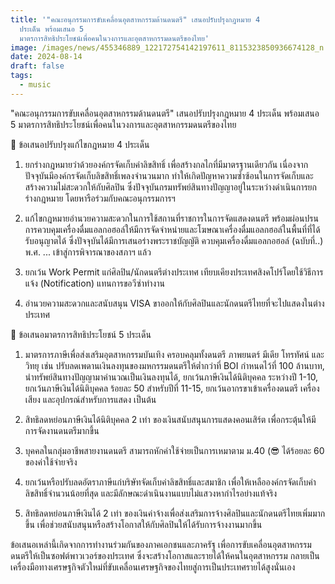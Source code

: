 ```yaml
---
title: '"คณะอนุกรรมการขับเคลื่อนอุตสาหกรรมด้านดนตรี" เสนอปรับปรุงกฎหมาย 4
  ประเด็น พร้อมเสนอ 5
  มาตรการสิทธิประโยชน์เพื่อคนในวงการและอุตสาหกรรมดนตรีของไทย'
image: /images/news/455346889_122172754142197611_8115323850936674128_n.jpg
date: 2024-08-14
draft: false
tags:
  - music
---
```

"คณะอนุกรรมการขับเคลื่อนอุตสาหกรรมด้านดนตรี" เสนอปรับปรุงกฎหมาย 4 ประเด็น พร้อมเสนอ 5 มาตรการสิทธิประโยชน์เพื่อคนในวงการและอุตสาหกรรมดนตรีของไทย

🔏 ข้อเสนอปรับปรุงแก้ไขกฎหมาย 4 ประเด็น



1. ยกร่างกฎหมายว่าด้วยองค์กรจัดเก็บค่าลิขสิทธิ์ เพื่อสร้างกลไกที่มีมาตรฐานเดียวกัน เนื่องจากปัจจุบันมีองค์กรจัดเก็บลิขสิทธิ์เพลงจำนวนมาก ทำให้เกิดปัญหาความซ้ำซ้อนในการจัดเก็บและสร้างความไม่สะดวกให้กับศิลปิน ซึ่งปัจจุบันกรมทรัพย์สินทางปัญญาอยู่ในระหว่างดำเนินการยกร่างกฎหมาย โดยหารือร่วมกับคณะอนุกรรมการฯ

2. แก้ไขกฎหมายอำนวยความสะดวกในการใช้สถานที่ราชการในการจัดแสดงดนตรี พร้อมผ่อนปรนการควบคุมเครื่องดื่มแอลกอฮอล์ให้มีการจัดจำหน่ายและโฆษณาเครื่องดื่มแอลกฮอล์ในพื้นที่ที่ได้รับอนุญาตได้ ซึ่งปัจจุบันได้มีการเสนอร่างพระราชบัญญัติ ควบคุมเครื่องดื่มแอลกอฮอล์ (ฉบับที่..) พ.ศ. ... เข้าสู่การพิจารณาของสภาฯ แล้ว

3. ยกเว้น Work Permit แก่ศิลปิน/นักดนตรีต่างประเทศ เทียบเคียงประเทศสิงคโปร์โดยใช้วิธีการแจ้ง (Notification) แทนการขอวีซ่าทำงาน

4. อำนวยความสะดวกและสนับสนุน VISA ขาออกให้กับศิลปินและนักดนตรีไทยที่จะไปแสดงในต่างประเทศ



📝 ข้อเสนอมาตรการสิทธิประโยชน์ 5 ประเด็น



1. มาตรการภาษีเพื่อส่งเสริมอุตสาหกรรมบันเทิง ครอบคลุมทั้งดนตรี ภาพยนตร์ มีเดีย โทรทัศน์ และวิทยุ เช่น ปรับลดเพดานเงินลงทุนของมหกรรมดนตรีให้ต่ำกว่าที่ BOI กำหนดไว้ที่ 100 ล้านบาท, นําทรัพย์สินทางปัญญามาคํานวณเป็นเงินลงทุนได้, ยกเว้นภาษีเงินได้นิติบุคคล ระหว่างปี 1-10, ยกเว้นภาษีเงินได้นิติบุคคล ร้อยละ 50 สําหรับปีที่ 11-15, ยกเว้นอากรขาเข้าเครื่องดนตรี เครื่องเสียง และอุปกรณ์สําหรับการแสดง เป็นต้น

2. สิทธิลดหย่อนภาษีเงินได้นิติบุคคล 2 เท่า ของเงินสนับสนุนการแสดงคอนเสิร์ต เพื่อกระตุ้นให้มีการจัดงานดนตรีมากขึ้น

3. บุคคลในกลุ่มอาชีพสายงานดนตรี สามารถหักค่าใช้จ่ายเป็นการเหมาตาม ม.40 (😎 ได้ร้อยละ 60 ของค่าใช้จ่ายจริง

4. ยกเว้นหรือปรับลดอัตราภาษีแก่บริษัทจัดเก็บค่าลิขสิทธิ์และสมาชิก เพื่อให้เหลือองค์กรจัดเก็บค่าลิขสิทธิ์จำนวนน้อยที่สุด และมีลักษณะดำเนินงานแบบไม่แสวงหากำไรอย่างแท้จริง

5. สิทธิลดหย่อนภาษีเงินได้ 2 เท่า ของเงินค่าจ้างเพื่อส่งเสริมการจ้างศิลปินและนักดนตรีไทยเพิ่มมากขึ้น เพื่อช่วยสนับสนุนหรือสร้างโอกาสให้กับศิลปินให้ได้รับการจ้างงานมากขึ้น



ข้อเสนอเหล่านี้เกิดจากการทำงานร่วมกันของภาคเอกชนและภาครัฐ เพื่อการขับเคลื่อนอุตสาหกรรมดนตรีให้เป็นซอฟต์พาวเวอร์ของประเทศ ซึ่งจะสร้างโอกาสและรายได้ให้คนในอุตสาหกรรม กลายเป็นเครื่องมือทางเศรษฐกิจตัวใหม่ที่ขับเคลื่อนเศรษฐกิจของไทยสู่การเป็นประเทศรายได้สูงนั่นเอง
